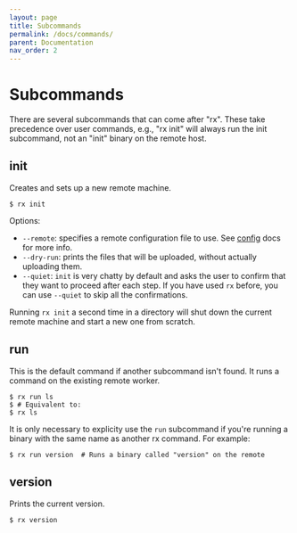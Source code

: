```yaml
---
layout: page
title: Subcommands
permalink: /docs/commands/
parent: Documentation
nav_order: 2
---
```


# Subcommands

There are several subcommands that can come after "rx". These take precedence
over user commands, e.g., "rx init" will always run the init subcommand, not
an "init" binary on the remote host.

## init

Creates and sets up a new remote machine.

    $ rx init

Options:

* `--remote`: specifies a remote configuration file to use. See
  [config](/config) docs for more info.
* `--dry-run`: prints the files that will be uploaded, without actually
  uploading them.
* `--quiet`: `init` is very chatty by default and asks the user to confirm
  that they want to proceed after each step. If you have used `rx` before,
  you can use `--quiet` to skip all the confirmations.

Running `rx init` a second time in a directory will shut down the current
remote machine and start a new one from scratch.

## run

This is the default command if another subcommand isn't found. It runs a
command on the existing remote worker.

    $ rx run ls
    $ # Equivalent to:
    $ rx ls

It is only necessary to explicity use the `run` subcommand if you're running
a binary with the same name as another rx command. For example:

    $ rx run version  # Runs a binary called "version" on the remote

## version

Prints the current version.

    $ rx version
